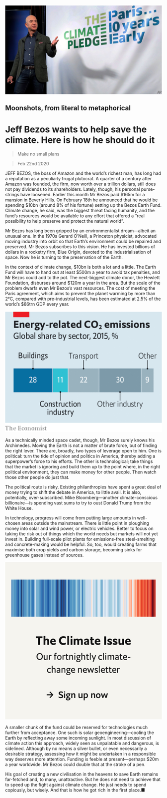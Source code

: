 ![](./images/20200222_LDP001.jpg)

## Moonshots, from literal to metaphorical

# Jeff Bezos wants to help save the climate. Here is how he should do it

> Make no small plans

> Feb 22nd 2020

JEFF BEZOS, the boss of Amazon and the world’s richest man, has long had a reputation as a peculiarly frugal plutocrat. A quarter of a century after Amazon was founded, the firm, now worth over a trillion dollars, still does not pay dividends to its shareholders. Lately, though, his personal purse-strings have loosened. Earlier this month Mr Bezos paid $165m for a mansion in Beverly Hills. On February 18th he announced that he would be spending $10bn (around 8% of his fortune) setting up the Bezos Earth Fund. Climate change, he said, was the biggest threat facing humanity, and the fund’s resources would be available to any effort that offered a “real possibility to help preserve and protect the natural world”.

Mr Bezos has long been gripped by an environmentalist dream—albeit an unusual one. In the 1970s Gerard O’Neill, a Princeton physicist, advocated moving industry into orbit so that Earth’s environment could be repaired and preserved. Mr Bezos subscribes to this vision. He has invested billions of dollars in a rocketry firm, Blue Origin, devoted to the industrialisation of space. Now he is turning to the preservation of the Earth.

In the context of climate change, $10bn is both a lot and a little. The Earth Fund will have to hand out at least $500m a year to avoid tax penalties, and Mr Bezos could add to the pot. The next-biggest climate donor, the Hewlett Foundation, disburses around $120m a year in the area. But the scale of the problem dwarfs even Mr Bezos’s vast resources. The cost of meeting the Paris agreement, which aims to prevent the planet warming by more than 2°C, compared with pre-industrial levels, has been estimated at 2.5% of the world’s $86trn GDP every year.

![](./images/20200222_LDC239.png)

As a technically minded space cadet, though, Mr Bezos surely knows his Archimedes. Moving the Earth is not a matter of brute force, but of finding the right lever. There are, broadly, two types of leverage open to him. One is political: turn the tide of opinion and politics in America, thereby adding a superpower’s force to his efforts. The other is technological; take things that the market is ignoring and build them up to the point where, in the right political environment, they can make money for other people. Then watch those other people do just that.

The political route is risky. Existing philanthropies have spent a great deal of money trying to shift the debate in America, to little avail. It is also, potentially, over-subscribed. Mike Bloomberg—another climate-conscious billionaire—is spending vast sums to try to oust Donald Trump from the White House.

In technology, progress will come from putting large amounts in well-chosen areas outside the mainstream. There is little point in ploughing money into solar and wind power, or electric vehicles. Better to focus on taking the risk out of things which the world needs but markets will not yet invest in. Building full-scale pilot plants for emissions-free steel-smelting and concrete-making would be helpful. So, too, would creating farms that maximise both crop yields and carbon storage, becoming sinks for greenhouse gases instead of sources.

[](https://www.economist.com//theclimateissue/)

![](./images/article_call-to-action_-_the_climate_issue2x_0.png)

A smaller chunk of the fund could be reserved for technologies much further from acceptance. One such is solar geoengineering—cooling the Earth by reflecting away some incoming sunlight. In most discussion of climate action this approach, widely seen as unpalatable and dangerous, is sidelined. Although by no means a silver bullet, or even necessarily a desirable strategy, assessing how it might be undertaken in a responsible way deserves more attention. Funding is feeble at present—perhaps $20m a year worldwide. Mr Bezos could double that at the stroke of a pen.

His goal of creating a new civilisation in the heavens to save Earth remains far-fetched and, to many, unattractive. But he does not need to achieve that to speed up the fight against climate change. He just needs to spend copiously, but wisely. And that is how he got rich in the first place.■